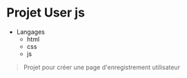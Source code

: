 # Projet User js

* Langages
    - html
    - css
    - js

>Projet pour créer une page d'enregistrement utilisateur